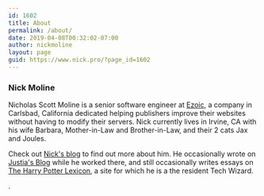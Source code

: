 ```yaml
---
id: 1602
title: About
permalink: /about/
date: 2019-04-08T00:32:02-07:00
author: nickmoline
layout: page
guid: https://www.nick.pro/?page_id=1602
---
```

<h3>Nick Moline</h3>

Nicholas Scott Moline is a senior software engineer at [Ezoic](https://www.ezoic.com), a company in Carlsbad, California dedicated helping publishers improve their websites without having to modify their servers.  Nick currently lives in Irvine, CA with his wife Barbara, Mother-in-Law and Brother-in-Law, and their 2 cats Jax and Joules.

<a class="social-link" href="https://www.facebook.com/nickmoline" target="_blank"><i class="fa fa-facebook"></i></a><a class="social-link" href="https://twitter.com/NickMoline" target="_blank"><i class="fa fa-twitter"></i></a><a class="social-link" href="https://www.instagram.com/nickmoline" target="_blank"><i class="fa fa-instagram"></i></a><a class="social-link broken_link" href="https://www.linkedin.com/in/nickmoline" target="_blank"><i class="fa fa-linkedin"></i></a>

<amp-img src="{{ site.baseurl }}/wp-content/uploads/sites/4/2018/10/nick-square.webp" width="500" height="500" alt="Photo of Nick Moline">
    <amp-img fallback src="{{ site.baseurl }}/wp-content/uploads/sites/4/2018/10/nick-square.jpg" width="500" height="500" alt="Photo of Nick Moline"></amp-img>
</amp-img>

Check out [Nick's blog](https://www.nick.pro/) to find out more about him. He occasionally wrote on [Justia's Blog](https://onward.justia.com/author/nickmoline) while he worked there, and still occasionally writes essays on [The Harry Potter Lexicon](https://www.hp-lexicon.org/author/nickmoline), a site for which he is a the resident Tech Wizard.

.
